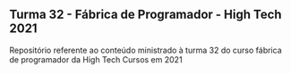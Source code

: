 ## Turma 32 - Fábrica de Programador - High Tech 2021

Repositório referente ao conteúdo ministrado à turma 32 do curso fábrica de
programador da High Tech Cursos em 2021
